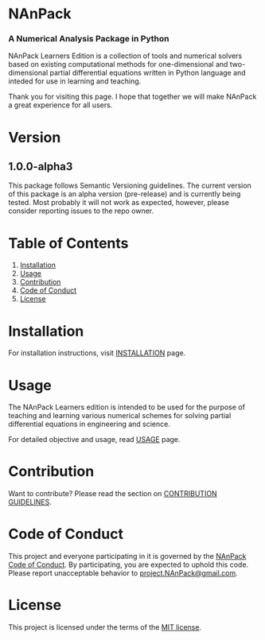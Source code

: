 # NAnPack

### A Numerical Analysis Package in Python

NAnPack Learners Edition is a collection of tools and numerical solvers based on existing computational methods for one-dimensional and two-dimensional partial differential equations written in Python language and inteded for use in learning and teaching.

Thank you for visiting this page. I hope that together we will make NAnPack a great experience for all users.

# Version

## 1.0.0-alpha3
This package follows Semantic Versioning guidelines. The current version of this package is an alpha version (pre-release) and is currently being tested. Most probably it will not work as expected, however, please consider reporting issues to the repo owner. 

# Table of Contents
1. [Installation](#Installation)
2. [Usage](#Usage)
3. [Contribution](#Contribution)
4. [Code of Conduct](#Code-of-Conduct)
5. [License](#License)

# Installation
For installation instructions, visit [INSTALLATION](https://github.com/vxsharma-14/project-NAnPack/blob/main/docs/INSTALLATION.md) page.

# Usage
The NAnPack Learners edition is intended to be used for the purpose of teaching and learning various numerical schemes for solving partial differential equations in engineering and science.

For detailed objective and usage, read [USAGE](https://github.com/vxsharma-14/project-NAnPack/blob/main/docs/USAGE.md) page.

# Contribution

Want to contribute? Please read the section on [CONTRIBUTION GUIDELINES](https://github.com/vxsharma-14/project-NAnPack/blob/main/docs/CONTRIBUTING.md).

# Code of Conduct

This project and everyone participating in it is governed by the [NAnPack Code of Conduct](https://github.com/vxsharma-14/project-NAnPack/blob/main/CODE_OF_CONDUCT.md). By participating, you are expected to uphold this code.
Please report unacceptable behavior to project.NAnPack@gmail.com.

# License
This project is licensed under the terms of the [MIT license](https://github.com/vxsharma-14/project-NAnPack/blob/main/LICENSE.md).
